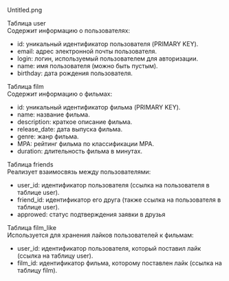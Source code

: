 Untitled.png

Таблица user  
Содержит информацию о пользователях:
- id: уникальный идентификатор пользователя (PRIMARY KEY).
- email: адрес электронной почты пользователя.
- login: логин, используемый пользователем для авторизации.
- name: имя пользователя (можно быть пустым).
- birthday: дата рождения пользователя.

Таблица film  
Содержит информацию о фильмах:
- id: уникальный идентификатор фильма (PRIMARY KEY).
- name: название фильма.
- description: краткое описание фильма.
- release_date: дата выпуска фильма.
- genre: жанр фильма.
- MPA: рейтинг фильма по классификации MPA.
- duration: длительность фильма в минутах.

Таблица friends  
Реализует взаимосвязь между пользователями:
- user_id: идентификатор пользователя (ссылка на пользователя в таблице user).
- friend_id: идентификатор его друга (также ссылка на пользователя в таблице user).
- approwed: статус подтверждения заявки в друзья

Таблица film_like  
Используется для хранения лайков пользователей к фильмам:
- user_id: идентификатор пользователя, который поставил лайк (ссылка на таблицу user).
- film_id: идентификатор фильма, которому поставлен лайк (ссылка на таблицу film). 

